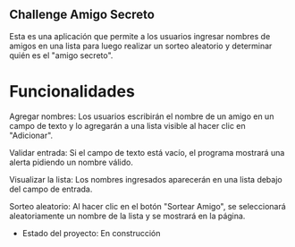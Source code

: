 <h2> Challenge Amigo Secreto</h2>
Esta es una aplicación que permite a los usuarios ingresar nombres de amigos en una lista para luego realizar un sorteo aleatorio y determinar quién es el "amigo secreto".
<h1> Funcionalidades</h1>
<p> Agregar nombres: Los usuarios escribirán el nombre de un amigo en un campo de texto y lo agregarán a una lista visible al hacer clic en "Adicionar".

Validar entrada: Si el campo de texto está vacío, el programa mostrará una alerta pidiendo un nombre válido.

Visualizar la lista: Los nombres ingresados aparecerán en una lista debajo del campo de entrada.

Sorteo aleatorio: Al hacer clic en el botón "Sortear Amigo", se seleccionará aleatoriamente un nombre de la lista y se mostrará en la página.</p>

- Estado del proyecto: En construcción
